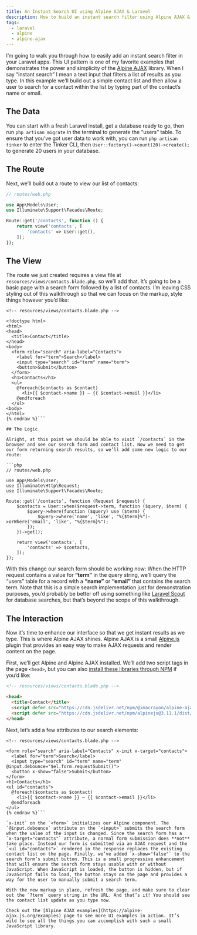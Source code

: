 ```yaml
---
title: An Instant Search UI using Alpine AJAX & Laravel
description: How to build an instant search filter using Alpine AJAX & Laravel
tags:
  - laravel
  - alpine
  - alpine-ajax
---
```


I’m going to walk you through how to easily add an instant search filter in your Laravel apps. This UI pattern is one of my favorite examples that demonstrates the power and simplicity of the [Alpine AJAX](https://alpine-ajax.js.org) library. When I say “instant search” I mean a text input that filters a list of results as you type. In this example we’ll build out a simple contact list and then allow a user to search for a contact within the list by typing part of the contact’s name or email.

## The Data

You can start with a fresh Laravel install, get a database ready to go, then run `php artisan migrate` in the terminal to generate the “users” table. To ensure that you’ve got user data to work with, you can run `php artisan tinker` to enter the Tinker CLI, then `User::factory()->count(20)->create();` to generate 20 users in your database.

## The Route

Next, we’ll build out a route to view our list of contacts:

```php
// routes/web.php

use App\Models\User;
use Illuminate\Support\Facades\Route;

Route::get('/contacts', function () {
    return view('contacts', [
        'contacts' => User::get(),
    ]);
});
```

## The View

The route we just created requires a view file at `resources/views/contacts.blade.php`, so we’ll add that. It’s going to be a basic page with a search form followed by a list of contacts. I’m leaving CSS styling out of this walkthrough so that we can focus on the markup, style things however you’d like:

```html{% raw %}
<!-- resources/views/contacts.blade.php -->

<!doctype html>
<html>
<head>
  <title>Contact</title>
</head>
<body>
  <form role="search" aria-label="Contacts">
    <label for="term">Search</label>
    <input type="search" id="term" name="term">
    <button>Submit</button>
  </form>
  <h1>Contacts</h1>
  <ul>
    @foreach($contacts as $contact)
      <li>{{ $contact->name }} – {{ $contact->email }}</li>
    @endforeach
  </ul>
<body>
</html>
{% endraw %}```

## The Logic

Alright, at this point we should be able to visit `/contacts` in the browser and see our search form and contact list. Now we need to get our form returning search results, so we’ll add some new logic to our route:

```php
// routes/web.php

use App\Models\User;
use Illuminate\Http\Request;
use Illuminate\Support\Facades\Route;

Route::get('/contacts', function (Request $request) {
    $contacts = User::when($request->term, function ($query, $term) {
        $query->where(function ($query) use ($term) {
            $query->where('name', 'like', "%{$term}%")->orWhere('email', 'like', "%{$term}%");
        });
    })->get();

    return view('contacts', [
        'contacts' => $contacts,
    ]);
});
```

With this change our search form should be working now: When the HTTP request contains a value for **“term”** in the query string, we’ll query the “users” table for a record with a **“name”** or **“email”** that contains the search term. Note that this is a simple search implementation just for demonstration purposes, you’d probably be better off using something like [Laravel Scout](https://laravel.com/docs/10.x/scout) for database searches, but that’s beyond the scope of this walkthrough.

## The Interaction

Now it’s time to enhance our interface so that we get instant results as we type. This is where Alpine AJAX shines. Alpine AJAX is a small [Alpine.js](https://alpinejs.dev) plugin that provides an easy way to make AJAX requests and render content on the page.

First, we’ll get Alpine and Alpine AJAX installed. We’ll add two script tags in the page `<head>`, but you can also [install these libraries through NPM](https://alpine-ajax.js.org/reference/#via-npm) if you’d like:

```html
<!-- resources/views/contacts.blade.php -->

<head>
  <title>Contact</title>
  <script defer src="https://cdn.jsdelivr.net/npm/@imacrayon/alpine-ajax@0.3.0/dist/cdn.min.js"></script>
  <script defer src="https://cdn.jsdelivr.net/npm/alpinejs@3.11.1/dist/cdn.min.js"></script>
</head>
```

Next, let’s add a few attributes to our search elements:

```html{% raw %}
<!-- resources/views/contacts.blade.php -->

<form role="search" aria-label="Contacts" x-init x-target="contacts">
  <label for="term">Search</label>
  <input type="search" id="term" name="term" @input.debounce="$el.form.requestSubmit()">
  <button x-show="false">Submit</button>
</form>
<h1>Contacts</h1>
<ul id="contacts">
  @foreach($contacts as $contact)
    <li>{{ $contact->name }} – {{ $contact->email }}</li>
  @endforeach
</ul>
{% endraw %}```

`x-init` on the `<form>` initializes our Alpine component. The `@input.debounce` attribute on the `<input>` submits the search form when the value of the input is changed. Since the search form has a `x-target="contacts"` attribute, a normal form submission does **not** take place. Instead our form is submitted via an AJAX request and the `<ul id="contacts">` rendered in the response replaces the existing contact list on the page. Finally, we’ve added `x-show="false"` to the search form’s submit button. This is a small progressive enhancement that will ensure the search form stays usable with or without JavaScript. When JavaScript is loaded, the button is hidden, but if JavaScript fails to load, the button stays on the page and provides a way for the user to manually submit a search term.

With the new markup in place, refresh the page, and make sure to clear out the `?term` query string in the URL. And that’s it! You should see the contact list update as you type now.

Check out the [Alpine AJAX examples](https://alpine-ajax.js.org/examples) page to see more UI examples in action. It’s wild to see all the things you can accomplish with such a small JavaScript library.
